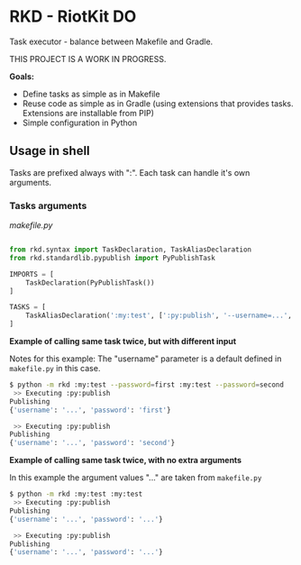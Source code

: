 RKD - RiotKit DO
================

Task executor - balance between Makefile and Gradle.

THIS PROJECT IS A WORK IN PROGRESS.

**Goals:**
- Define tasks as simple as in Makefile
- Reuse code as simple as in Gradle (using extensions that provides tasks. Extensions are installable from PIP)
- Simple configuration in Python


## Usage in shell

Tasks are prefixed always with ":". Each task can handle it's own arguments.

### Tasks arguments


*makefile.py*
```python

from rkd.syntax import TaskDeclaration, TaskAliasDeclaration
from rkd.standardlib.pypublish import PyPublishTask

IMPORTS = [
    TaskDeclaration(PyPublishTask())
]

TASKS = [
    TaskAliasDeclaration(':my:test', [':py:publish', '--username=...', '--password=...'])
]

```


**Example of calling same task twice, but with different input**

Notes for this example: The "username" parameter is a default defined in `makefile.py` in this case.

```bash
$ python -m rkd :my:test --password=first :my:test --password=second
 >> Executing :py:publish
Publishing
{'username': '...', 'password': 'first'}

 >> Executing :py:publish
Publishing
{'username': '...', 'password': 'second'}

```

**Example of calling same task twice, with no extra arguments**

In this example the argument values "..." are taken from `makefile.py`

```bash
$ python -m rkd :my:test :my:test
 >> Executing :py:publish
Publishing
{'username': '...', 'password': '...'}

 >> Executing :py:publish
Publishing
{'username': '...', 'password': '...'}

```
